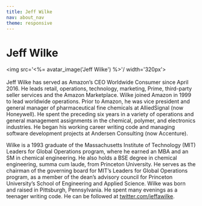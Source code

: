 ```yaml
---
title: Jeff Wilke
nav: about_nav
theme: responsive
---
```

# Jeff Wilke

<img src='<%= avatar_image('Jeff Wilke') %>'/ width='320px'>
<br/>
<br/>
Jeff Wilke has served as Amazon’s CEO Worldwide Consumer since April 2016. He leads retail, operations, technology, marketing, Prime, third-party seller services and the Amazon Marketplace. Wilke joined Amazon in 1999 to lead worldwide operations. Prior to Amazon, he was vice president and general manager of pharmaceutical fine chemicals at AlliedSignal (now Honeywell). He spent the preceding six years in a variety of operations and general management assignments in the chemical, polymer, and electronics industries. He began his working career writing code and managing software development projects at Andersen Consulting (now Accenture).

Wilke is a 1993 graduate of the Massachusetts Institute of Technology (MIT) Leaders for Global Operations program, where he earned an MBA and an SM in chemical engineering. He also holds a BSE degree in chemical engineering, summa cum laude, from Princeton University. He serves as the chairman of the governing board for MIT’s Leaders for Global Operations program, as a member of the dean’s advisory council for Princeton University’s School of Engineering and Applied Science. Wilke was born and raised in Pittsburgh, Pennsylvania. He spent many evenings as a teenager writing code. He can be followed at [twitter.com/jeffawilke](http://twitter.com/jeffawilke).